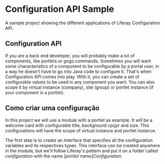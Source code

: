 # Configuration API Sample
A sample project showing the different applications of Liferay Configuration API.
## Configuration API
If you are a back end developer, you will probably make a lot of components, like portlets or gogo commands. Sometimes you will want some characteristics of a component to be configurable by a portal user, in a way he doesn't have to go into Java code to configure it. That's when Configuration API comes into play. With it, you can create a set of configurable values to be used in any component you want. You can also scope it by virtual instance (company), site (group) or portlet instance (if your component is a portlet).

## Como criar uma configuração
In this project we will use a module with a portlet as example. It will be a welcome card with configurable title, background cpçpr and size. This configurations will have the scope of virtual instance and portlet instance. 

The first step is to create an interface that specifies all the configuration variables and its respectives types.
This interface can be created anywhere in the module, but we'll follow Liferay's pattern and put it on a folder called *configuration* with the name *[portlet name]Configuration*.